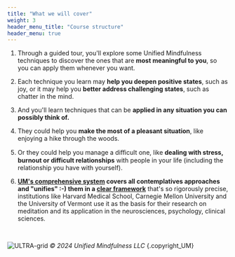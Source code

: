 ```yaml
---
title: "What we will cover"
weight: 3
header_menu_title: "Course structure"
header_menu: true
---
```


[//]: # (![Meditation]&#40;/images/mindfulness.jpg#floatleft&#41;)

[//]: # ({{% figure src="/images/mindfulness.jpg#floatleft" caption="Meditation" %}})
1. Through a guided tour, you'll explore some Unified Mindfulness techniques to discover the ones that are **most meaningful to you**, so you can apply them whenever you want. 

2. Each technique you learn may **help you deepen positive states**, such as joy, or it may help you **better address challenging states**, such as chatter in the mind.

3. And you'll learn techniques that can be **applied in any situation you can possibly think of.**

4. They could help you **make the most of a pleasant situation**, like enjoying a hike through the woods.

5. Or they could help you manage a diﬃcult one, like **dealing with stress, burnout or difficult relationships** with people in your life (including the relationship you have with yourself).

6. **[UM's comprehensive system](https://www.shinzen.org/wp-content/uploads/2016/08/IntroToUltra_ver4.8.pdf) covers all contemplatives approaches and "unifies" :-) them in a [clear framework](https://wiki.unifiedmindfulness.com/index.php/Universal_Library_for_Training_Attention)** that's so rigorously precise, institutions like Harvard Medical School, Carnegie Mellon University and the University of Vermont use it as the basis for their research on meditation and its application in the neurosciences, psychology, clinical sciences.  

&nbsp;

![ULTRA-grid](/images/ULTRA-grid.jpg)
_&copy; 2024 Unified Mindfulness LLC_
{.copyright_UM}

